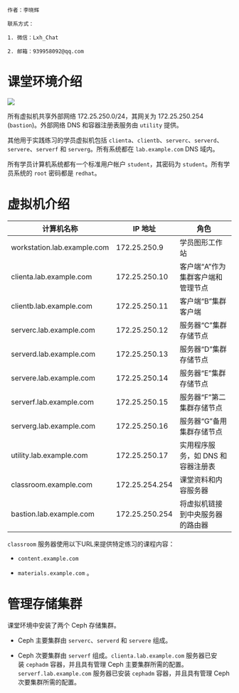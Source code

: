 ```text
作者：李晓辉

联系方式：

1. 微信：Lxh_Chat

2. 邮箱：939958092@qq.com
```

# 课堂环境介绍

![](https://gitee.com/cnlxh/cl260/raw/master/images/classroom/Classroom-Architecture.png)



所有虚拟机共享外部网络 172.25.250.0/24，其网关为 172.25.250.254 (`bastion`)。外部网络 DNS 和容器注册表服务由 `utility` 提供。



其他用于实践练习的学员虚拟机包括 `clienta`、`clientb`、`serverc`、`serverd`、`servere`、`serverf` 和 `serverg`。所有系统都在 `lab.example.com` DNS 域内。

所有学员计算机系统都有一个标准用户帐户 `student`，其密码为 `student`。所有学员系统的 `root` 密码都是 `redhat`。



# 虚拟机介绍

| 计算机名称                       | IP 地址          | 角色                  |
| --------------------------- | -------------- | ------------------- |
| workstation.lab.example.com | 172.25.250.9   | 学员图形工作站             |
| clienta.lab.example.com     | 172.25.250.10  | 客户端“A”作为集群客户端和管理节点  |
| clientb.lab.example.com     | 172.25.250.11  | 客户端“B”集群客户端         |
| serverc.lab.example.com     | 172.25.250.12  | 服务器“C”集群存储节点        |
| serverd.lab.example.com     | 172.25.250.13  | 服务器“D”集群存储节点        |
| servere.lab.example.com     | 172.25.250.14  | 服务器“E”集群存储节点        |
| serverf.lab.example.com     | 172.25.250.15  | 服务器“F”第二集群存储节点      |
| serverg.lab.example.com     | 172.25.250.16  | 服务器“G”备用集群存储节点      |
| utility.lab.example.com     | 172.25.250.17  | 实用程序服务，如 DNS 和容器注册表 |
| classroom.example.com       | 172.25.254.254 | 课堂资料和内容服务器          |
| bastion.lab.example.com     | 172.25.250.254 | 将虚拟机链接到中央服务器的路由器    |



`classroom` 服务器使用以下URL来提供特定练习的课程内容： 

- `content.example.com` 

- `materials.example.com` 。

# 管理存储集群

课堂环境中安装了两个 Ceph 存储集群。

- Ceph 主要集群由 `serverc`、`serverd` 和 `servere` 组成。

- Ceph 次要集群由 `serverf` 组成。`clienta.lab.example.com` 服务器已安装 `cephadm` 容器，并且具有管理 Ceph 主要集群所需的配置。`serverf.lab.example.com` 服务器已安装 `cephadm` 容器，并且具有管理 Ceph 次要集群所需的配置。



